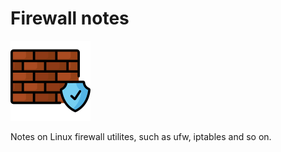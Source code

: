 # Firewall notes 

![Firewall Logo](img/firewall.png)

Notes on Linux firewall utilites, such as ufw, iptables and so on.
